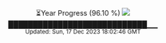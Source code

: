 <p align="center">
⏳Year Progress (96.10 %) <img src="https://file5s.ratemyserver.net/mobs/1062.gif"><br>
████████████████████████████▁▁ <br>
<sub>Updated: Sun, 17 Dec 2023 18:02:46 GMT</sub>
</p>

